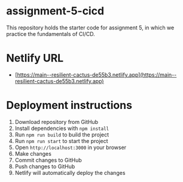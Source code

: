 # assignment-5-cicd

This repository holds the starter code for assignment 5, in which we practice the fundamentals of CI/CD.

# Netlify URL

- [https://main--resilient-cactus-de55b3.netlify.app](https://main--resilient-cactus-de55b3.netlify.app)

# Deployment instructions

1. Download repository from GitHub
2. Install dependencies with `npm install`
3. Run `npm run build` to build the project
4. Run `npm run start` to start the project
5. Open `http://localhost:3000` in your browser
6. Make changes
7. Commit changes to GitHub
8. Push changes to GitHub
9. Netlify will automatically deploy the changes
